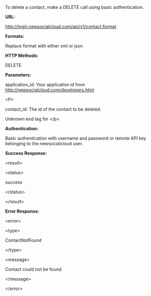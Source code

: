 To delete a contact, make a DELETE call using basic authentication.

**URL:**

http://login.newsocialcloud.com/api/v1/contact.format

**Formats:**

Replace format with either xml or json

**HTTP Methods:**

DELETE

**Parameters:**

<p>application_id: Your application id from <a href='http://newsocialcloud.com/developers.html'>http://newsocialcloud.com/developers.html</a></p>


&lt;P&gt;

contact\_id: The id of the contact to be deleted.

Unknown end tag for &lt;/p&gt;



**Authentication:**

Basic authentication with username and password or remote API key belonging to the newsocialcloud user.

**Success Response:**

<?xml version="1.0" encoding="UTF-8"?>


&lt;result&gt;


> 

&lt;status&gt;

success

&lt;/status&gt;




&lt;/result&gt;



**Error Response:**



&lt;error&gt;




&lt;type&gt;

ContactNotFound

&lt;/type&gt;




&lt;message&gt;

Contact could not be found.

&lt;/message&gt;




&lt;/error&gt;

